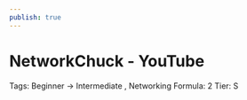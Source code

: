 ```yaml
---
publish: true
---
```

# NetworkChuck - YouTube

Tags: Beginner -> Intermediate , Networking
Formula: 2
Tier: S